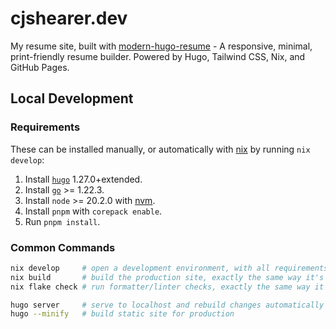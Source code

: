 # cjshearer.dev

My resume site, built with [modern-hugo-resume](https://github.com/cjshearer/modern-hugo-resume) - A responsive, minimal, print-friendly resume builder. Powered by Hugo, Tailwind CSS, Nix, and GitHub Pages.

## Local Development

### Requirements

These can be installed manually, or automatically with [nix](https://github.com/DeterminateSystems/nix-installer?tab=readme-ov-file#the-determinate-nix-installer) by running `nix develop`:

1. Install [`hugo`](https://gohugo.io/installation/) 1.27.0+extended.
2. Install [`go`](https://go.dev/dl/) >= 1.22.3.
3. Install `node` >= 20.2.0 with [nvm](https://github.com/nvm-sh/nvm).
4. Install `pnpm` with `corepack enable`.
5. Run `pnpm install`.

### Common Commands
```sh
nix develop     # open a development environment, with all requirements satisfied
nix build       # build the production site, exactly the same way it's done in CI
nix flake check # run formatter/linter checks, exactly the same way it's done in CI

hugo server     # serve to localhost and rebuild changes automatically
hugo --minify   # build static site for production
```